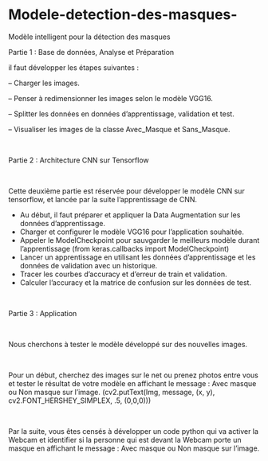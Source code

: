 # Modele-detection-des-masques-
Modèle intelligent pour la détection des masques

Partie 1 : Base de données, Analyse et Préparation

il faut développer les étapes suivantes :

– Charger les images.

– Penser à redimensionner les images selon le modèle VGG16.

– Splitter les données en données d’apprentissage, validation et test.

– Visualiser les images de la classe Avec_Masque et Sans_Masque.

​

Partie 2 : Architecture CNN sur Tensorflow

​

Cette deuxième partie est réservée pour développer le modèle CNN sur tensorflow, et lancée par la suite l’apprentissage de CNN.

   -  Au début, il faut préparer et appliquer la Data Augmentation sur les données d’apprentissage.
   -  Charger et configurer le modèle VGG16 pour l’application souhaitée.
   -  Appeler le ModelCheckpoint pour sauvgarder le meilleurs modèle durant l’apprentissage (from keras.callbacks import ModelCheckpoint)
   -  Lancer un apprentissage en utilisant les données d’apprentissage et les données de validation avec un historique.
   -  Tracer les courbes d’accuracy et d’erreur de train et validation.
   -  Calculer l’accuracy et la matrice de confusion sur les données de test.

​

Partie 3 : Application

​

Nous cherchons à tester le modèle développé sur des nouvelles images.

​

Pour un début, cherchez des images sur le net ou prenez photos entre vous et tester le résultat de votre modèle en affichant le message : Avec masque ou Non masque sur l’image. (cv2.putText(Img, message, (x, y), cv2.FONT_HERSHEY_SIMPLEX, .5, (0,0,0)))

​

Par la suite, vous êtes censés à développer un code python qui va activer la Webcam et identifier si la personne qui est devant la Webcam porte un masque en affichant le message : Avec masque ou Non masque sur l’image.

